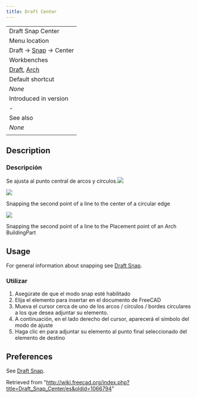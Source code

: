 ```yaml
---
title: Draft Center
---
```

|  |
| --- |
| Draft Snap Center |
| Menu location |
| Draft → [Snap](/Draft_Snap "Draft Snap") → Center |
| Workbenches |
| [Draft](/Draft_Workbench "Draft Workbench"), [Arch](/Arch_Workbench "Arch Workbench") |
| Default shortcut |
| *None* |
| Introduced in version |
| - |
| See also |
| *None* |
|  |

## Description

### Descripción

Se ajusta al punto central de arcos y círculos.![](/images/Draft_Snap_Center.png)

![](/images/Draft_Snap_Center_example_arc.png)

Snapping the second point of a line to the center of a circular edge

![](/images/Draft_Snap_Center_example_buildingpart.png)

Snapping the second point of a line to the Placement point of an Arch BuildingPart

## Usage

For general information about snapping see [Draft Snap](/Draft_Snap "Draft Snap").

### Utilizar

1. Asegúrate de que el modo snap esté habilitado
2. Elija el elemento para insertar en el documento de FreeCAD
3. Mueva el cursor cerca de uno de los arcos / círculos / bordes circulares a los que desea adjuntar su elemento.
4. A continuación, en el lado derecho del cursor, aparecerá el símbolo del modo de ajuste
5. Haga clic en para adjuntar su elemento al punto final seleccionado del elemento de destino

## Preferences

See [Draft Snap](/Draft_Snap#Preferences "Draft Snap").

Retrieved from "<http://wiki.freecad.org/index.php?title=Draft_Snap_Center/es&oldid=1066794>"